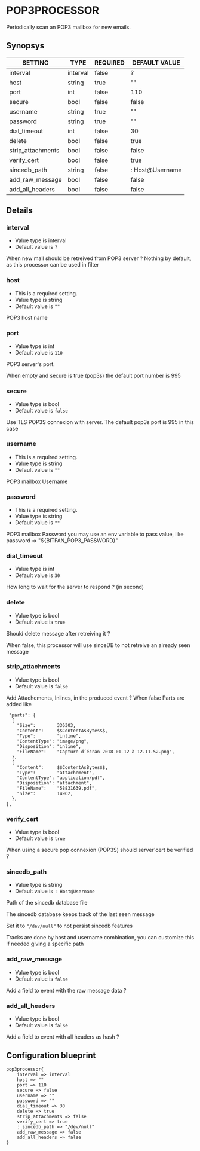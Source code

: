 # POP3PROCESSOR
Periodically scan an POP3 mailbox for new emails.

## Synopsys


|      SETTING      |   TYPE   | REQUIRED |  DEFAULT VALUE  |
|-------------------|----------|----------|-----------------|
| interval          | interval | false    | ?               |
| host              | string   | true     | ""              |
| port              | int      | false    |             110 |
| secure            | bool     | false    | false           |
| username          | string   | true     | ""              |
| password          | string   | true     | ""              |
| dial_timeout      | int      | false    |              30 |
| delete            | bool     | false    | true            |
| strip_attachments | bool     | false    | false           |
| verify_cert       | bool     | false    | true            |
| sincedb_path      | string   | false    | : Host@Username |
| add_raw_message   | bool     | false    | false           |
| add_all_headers   | bool     | false    | false           |


## Details

### interval
* Value type is interval
* Default value is `?`

When new mail should be retreived from POP3 server ?
Nothing by default, as this processor can be used in filter

### host
* This is a required setting.
* Value type is string
* Default value is `""`

POP3 host name

### port
* Value type is int
* Default value is `110`

POP3 server's port.

When empty and secure is true (pop3s) the default port number is 995

### secure
* Value type is bool
* Default value is `false`

Use TLS POP3S connexion with server.
The default pop3s port is 995 in this case

### username
* This is a required setting.
* Value type is string
* Default value is `""`

POP3 mailbox Username

### password
* This is a required setting.
* Value type is string
* Default value is `""`

POP3 mailbox Password
you may use an env variable to pass value, like password => "${BITFAN_POP3_PASSWORD}"

### dial_timeout
* Value type is int
* Default value is `30`

How long to wait for the server to respond ?
(in second)

### delete
* Value type is bool
* Default value is `true`

Should delete message after retreiving it ?

When false, this processor will use sinceDB to not retreive an already seen message

### strip_attachments
* Value type is bool
* Default value is `false`

Add Attachements, Inlines, in the produced event ?
When false Parts are added like
```
 "parts": {
  {
    "Size":        336303,
    "Content":     $$ContentAsBytes$$,
    "Type":        "inline",
    "ContentType": "image/png",
    "Disposition": "inline",
    "FileName":    "Capture d’écran 2018-01-12 à 12.11.52.png",
  },
  {
    "Content":     $$ContentAsBytes$$,
    "Type":        "attachement",
    "ContentType": "application/pdf",
    "Disposition": "attachment",
    "FileName":    "58831639.pdf",
    "Size":        14962,
  },
},
```

### verify_cert
* Value type is bool
* Default value is `true`

When using a secure pop connexion (POP3S) should server'cert be verified ?

### sincedb_path
* Value type is string
* Default value is `: Host@Username`

Path of the sincedb database file

The sincedb database keeps track of the last seen message

Set it to `"/dev/null"` to not persist sincedb features

Tracks are done by host and username combination, you can customize this if needed giving a specific path

### add_raw_message
* Value type is bool
* Default value is `false`

Add a field to event with the raw message data ?

### add_all_headers
* Value type is bool
* Default value is `false`

Add a field to event with all headers as hash ?



## Configuration blueprint

```
pop3processor{
	interval => interval
	host => ""
	port => 110
	secure => false
	username => ""
	password => ""
	dial_timeout => 30
	delete => true
	strip_attachments => false
	verify_cert => true
	: sincedb_path => "/dev/null"
	add_raw_message => false
	add_all_headers => false
}
```
